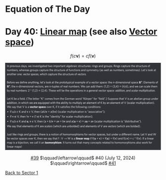 # Equation of The Day

# Day 40: [Linear map](https://en.wikipedia.org/wiki/Linear_map) (see also [Vector space](https://en.wikipedia.org/wiki/Vector_space))

$$f(c\mathbf v)=cf(\mathbf v)$$

<picture><img alt="Day 40" src="0040.png"></picture>

<center><a href="0039.html">#39</a> $\qquad\leftarrow\qquad$ #40 (July 12, 2024) $\qquad\rightarrow\qquad$ <a href="0041.html">#41</a></center>

[Back to Sector 1](../0-63.md)

<script data-goatcounter="https://zswu.goatcounter.com/count" async src="//gc.zgo.at/count.js"></script>
<script src="https://utteranc.es/client.js" repo="12AbBa/eotd" issue-term="pathname" theme="github-light" crossorigin="anonymous" async> </script>